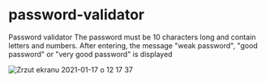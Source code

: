 # password-validator
 Password validator The password must be 10 characters long and contain letters and numbers. After entering, the message "weak password", "good password" or "very good password" is displayed
 
 
 
![Zrzut ekranu 2021-01-17 o 12 17 37](https://user-images.githubusercontent.com/59742201/104838895-ffe20d80-58bd-11eb-8fa7-4753d0cac514.png)
